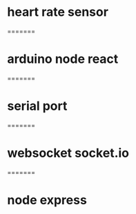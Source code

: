 # heart rate sensor
=======
# arduino node react
=======
# serial port
=======
# websocket socket.io
=======
# node express
